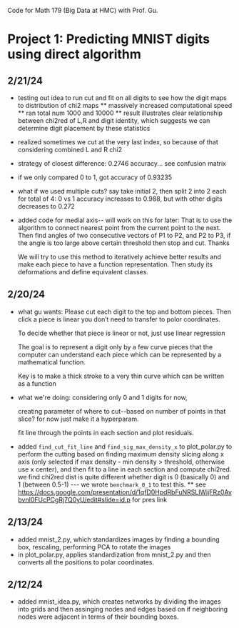 Code for Math 179 (Big Data at HMC) with Prof. Gu.

# Project 1: Predicting MNIST digits using direct algorithm

## 2/21/24
* testing out idea to run cut and fit on all digits to see how the digit maps to distribution of chi2 maps
** massively increased computational speed
** ran total num 1000 and 10000
** result illustrates clear relationship between chi2red of L,R and digit identity, which suggests we can determine digit placement by these statistics
* realized sometimes we cut at the very last index, so because of that considering combined L and R chi2
* strategy of closest difference: 0.2746 accuracy... see confusion matrix
* if we only compared 0 to 1, got accuracy of 0.93235
* what if we used multiple cuts? say take initial 2, then split 2 into 2 each for total of 4: 0 vs 1 accuracy increases to 0.988, but with other digits decreases to 0.272
* added code for medial axis-- will work on this for later:
    That is to use the algorithm to connect nearest point from the current point to the next. Then find angles of two consecutive vectors of P1 to P2, and P2 to P3, if the angle is too large above certain threshold then stop and cut. Thanks 

    We will try to use this method to iteratively achieve better results and make each piece to have a function representation. Then study its deformations and define equivalent classes.


## 2/20/24
* what gu wants:
    Please cut each digit to the top and bottom pieces. Then click a piece is linear you don’t need to transfer to polor coordinates. 

    To decide whether that piece is linear or not, just use linear regression 

    The goal is to represent a digit only by a few curve pieces that the computer can understand each piece which can be represented by a mathematical function. 

    Key is to make a thick stroke to a very thin curve which can be written as a function 

* what we're doing:
    considering only 0 and 1 digits for now,

    creating parameter of where to cut--based on number of points in that slice? for now just make it a hyperparam.
    
    fit line through the points in each section and plot residuals.

* added ```find_cut_fit_line``` and ```find_sig_max_density_x``` to plot_polar.py to perform the cutting based on finding maximum density slicing along x axis (only selected if max density - min density > threshold, otherwise use x center), and then fit to a line in each section and compute chi2red. we find chi2red dist is quite different whether digit is 0 (basically 0) and 1 (between 0.5-1) --- we wrote ```benchmark_0_1``` to test this. 
** see https://docs.google.com/presentation/d/1qfD0HpdRbFuNRSLlWijFRz0Avbvnl0FUcPCgRj7Q0yU/edit#slide=id.p for pres link




## 2/13/24
* added mnist_2.py, which standardizes images by finding a bounding box, rescaling, performing PCA to rotate the images
* in plot_polar.py, applies standardization from mnist_2.py and then converts all the positions to polar coordinates.

## 2/12/24
* added mnist_idea.py, which creates networks by dividing the images into grids and then assinging nodes and edges based on if neighboring nodes were adjacent in terms of their bounding boxes.